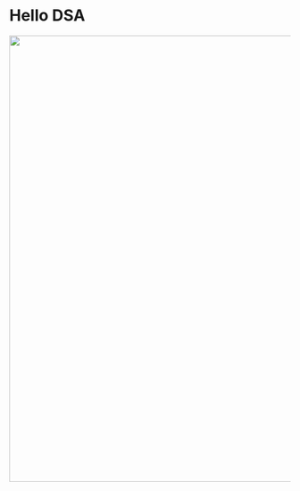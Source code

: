 <html>
  
  <body>
  <h1> Hello DSA</h1>
<img width="1600px" height="800px" src="https://logicmojo.com/assets/dist/new_pages/images/datastr3.jpg">
  
  </body>
</html>
